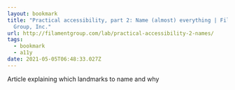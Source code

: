 ```yaml
---
layout: bookmark
title: "Practical accessibility, part 2: Name (almost) everything | Filament
  Group, Inc."
url: http://filamentgroup.com/lab/practical-accessibility-2-names/
tags:
  - bookmark
  - a11y
date: 2021-05-05T06:48:33.027Z
---
```

Article explaining which landmarks to name and why 
